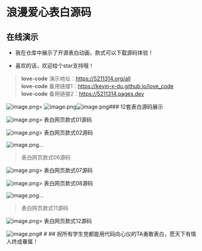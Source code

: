 # 浪漫爱心表白源码

## 在线演示

- 我在仓库中展示了开源表白动画，款式可以下载源码体验！

- 喜欢的话，欢迎给个star支持哦！

> **love-code** 演示地址：https://5211314.org/all  
> **love-code** 备用链接1：https://kevin-x-du.github.io/love_code  
> **love-code** 备用链接2：https://5211314.pages.dev

![image.png](https://upload-images.jianshu.io/upload_images/13821160-f7b6477973f86e1f.png?imageMogr2/auto-orient/strip%7CimageView2/2/w/1240)&gt; 
![image.png](https://upload-images.jianshu.io/upload_images/13821160-773f036e969807a1.png?imageMogr2/auto-orient/strip%7CimageView2/2/w/1240)![image.png](https://upload-images.jianshu.io/upload_images/13821160-d23105c858bf3da4.png?imageMogr2/auto-orient/strip%7CimageView2/2/w/1240)\### 12套表白源码展示

![image.png](https://upload-images.jianshu.io/upload_images/13821160-88080f6f0e22fd4c.png?imageMogr2/auto-orient/strip%7CimageView2/2/w/1240)&gt; 表白网页款式01源码

![image.png](https://upload-images.jianshu.io/upload_images/13821160-40576803f072c1a3.png?imageMogr2/auto-orient/strip%7CimageView2/2/w/1240)&gt; 表白网页款式02源码

![image.png](https://upload-images.jianshu.io/upload_images/13821160-a56318467e45b8b3.png?imageMogr2/auto-orient/strip%7CimageView2/2/w/1240)...

> 表白网页款式06源码

![image.png](https://upload-images.jianshu.io/upload_images/13821160-957555f77dfd686c.png?imageMogr2/auto-orient/strip%7CimageView2/2/w/1240)&gt; 表白网页款式07源码

![image.png](https://upload-images.jianshu.io/upload_images/13821160-a23e93d0d508b27a.png?imageMogr2/auto-orient/strip%7CimageView2/2/w/1240)&gt; 表白网页款式08源码

![image.png](https://upload-images.jianshu.io/upload_images/13821160-b6f8c34f46f3bf41.png?imageMogr2/auto-orient/strip%7CimageView2/2/w/1240)...

> 表白网页款式11源码

![image.png](https://upload-images.jianshu.io/upload_images/13821160-745db3e4898218ee.png?imageMogr2/auto-orient/strip%7CimageView2/2/w/1240)&gt; 表白网页款式12源码

![image.png](https://upload-images.jianshu.io/upload_images/13821160-624163a77b9bc234.png?imageMogr2/auto-orient/strip%7CimageView2/2/w/1240)\# # ## 祝所有学生党都能用代码向心仪的TA勇敢表白，愿天下有情人终成眷属！
